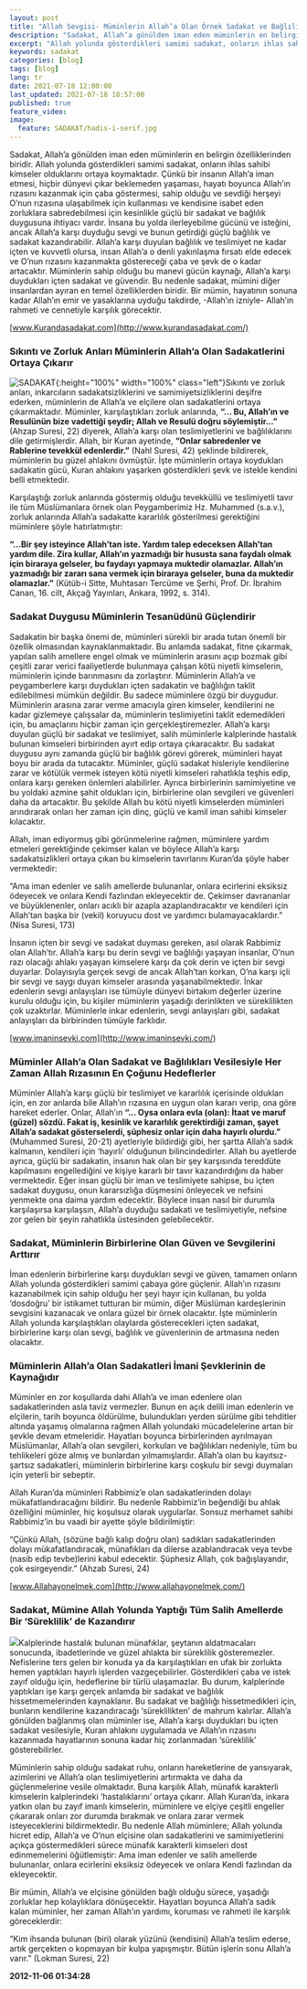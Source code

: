 ```yaml
---
layout: post
title: "Allah Sevgisi- Müminlerin Allah’a Olan Örnek Sadakat ve Bağlılıkları"
description: "Sadakat, Allah’a gönülden iman eden müminlerin en belirgin özelliklerinden biridir."
excerpt: "Allah yolunda gösterdikleri samimi sadakat, onların ihlas sahibi kimseler olduklarını ortaya koymaktadır."
keywords: sadakat
categories: [blog]
tags: [blog]
lang: tr
date: 2021-07-18 12:00:00
last_updated: 2021-07-18 18:57:00
published: true
feature_video: 
image:
  feature: SADAKAT/hadis-i-serif.jpg
---
```


Sadakat, Allah’a gönülden iman eden müminlerin en belirgin özelliklerinden biridir. Allah yolunda gösterdikleri samimi sadakat, onların ihlas sahibi kimseler olduklarını ortaya koymaktadır. Çünkü bir insanın Allah’a iman etmesi, hiçbir dünyevi çıkar beklemeden yaşaması, hayatı boyunca Allah’ın rızasını kazanmak için çaba göstermesi, sahip olduğu ve sevdiği herşeyi O’nun rızasına ulaşabilmek için kullanması ve kendisine isabet eden zorluklara sabredebilmesi için kesinlikle güçlü bir sadakat ve bağlılık duygusuna ihtiyacı vardır. İnsana bu yolda ilerleyebilme gücünü ve isteğini, ancak Allah’a karşı duyduğu sevgi ve bunun getirdiği güçlü bağlılık ve sadakat kazandırabilir. Allah’a karşı duyulan bağlılık ve teslimiyet ne kadar içten ve kuvvetli olursa, insan Allah’a o denli yakınlaşma fırsatı elde edecek ve O’nun rızasını kazanmakta göstereceği çaba ve şevk de o kadar artacaktır. Müminlerin sahip olduğu bu manevi gücün kaynağı, Allah’a karşı duydukları içten sadakat ve güvendir. Bu nedenle sadakat, mümini diğer insanlardan ayıran en temel özelliklerden biridir. Bir mümin, hayatının sonuna kadar Allah’ın emir ve yasaklarına uyduğu takdirde, -Allah’ın izniyle- Allah’ın rahmeti ve cennetiyle karşılık görecektir. 

[www.Kurandasadakat.com](http://www.kurandasadakat.com/) 

### **Sıkıntı ve Zorluk Anları Müminlerin Allah’a Olan Sadakatlerini Ortaya Çıkarır**

![SADAKAT](/images/SADAKAT/sadakat.jpg "SADAKAT"){:height="100%" width="100%" class="left"}Sıkıntı ve zorluk anları, inkarcıların sadakatsizliklerini ve samimiyetsizliklerini deşifre ederken, müminlerin de Allah’a ve elçilere olan sadakatlerini ortaya çıkarmaktadır. Müminler, karşılaştıkları zorluk anlarında, **“... Bu, Allah’ın ve Resulünün bize vadettiği şeydir; Allah ve Resulü doğru söylemiştir...”** (Ahzap Suresi, 22) diyerek, Allah’a karşı olan teslimiyetlerini ve bağlılıklarını dile getirmişlerdir. Allah, bir Kuran ayetinde, **“Onlar sabredenler ve Rablerine tevekkül edenlerdir.”** (Nahl Suresi, 42) şeklinde bildirerek, müminlerin bu güzel ahlakını övmüştür. İşte müminlerin ortaya koydukları sadakatin gücü, Kuran ahlakını yaşarken gösterdikleri şevk ve istekle kendini belli etmektedir.

Karşılaştığı zorluk anlarında göstermiş olduğu tevekküllü ve teslimiyetli tavır ile tüm Müslümanlara örnek olan Peygamberimiz Hz. Muhammed (s.a.v.), zorluk anlarında Allah’a sadakatte kararlılık gösterilmesi gerektiğini müminlere şöyle hatırlatmıştır:

**“...Bir şey isteyince Allah’tan iste. Yardım talep edeceksen Allah’tan yardım dile. Zira kullar, Allah’ın yazmadığı bir hususta sana faydalı olmak için biraraya gelseler, bu faydayı yapmaya muktedir olamazlar. Allah’ın yazmadığı bir zararı sana vermek için biraraya gelseler, buna da muktedir olamazlar.”** (Kütüb-i Sitte, Muhtasarı Tercüme ve Şerhi, Prof. Dr. İbrahim Canan, 16. cilt, Akçağ Yayınları, Ankara, 1992, s. 314).

### Sadakat Duygusu Müminlerin Tesanüdünü Güçlendirir

Sadakatin bir başka önemi de, müminleri sürekli bir arada tutan önemli bir özellik olmasından kaynaklanmaktadır. Bu anlamda sadakat, fitne çıkarmak, yapılan salih amellere engel olmak ve müminlerin arasını açıp bozmak gibi çeşitli zarar verici faaliyetlerde bulunmaya çalışan kötü niyetli kimselerin, müminlerin içinde barınmasını da zorlaştırır. Müminlerin Allah’a ve peygamberlere karşı duydukları içten sadakatin ve bağlılığın taklit edilebilmesi mümkün değildir. Bu sadece müminlere özgü bir duygudur. Müminlerin arasına zarar verme amacıyla giren kimseler, kendilerini ne kadar gizlemeye çalışsalar da, müminlerin teslimiyetini taklit edemedikleri için, bu amaçlarını hiçbir zaman için gerçekleştiremezler. Allah’a karşı duyulan güçlü bir sadakat ve teslimiyet, salih müminlerle kalplerinde hastalık bulunan kimseleri birbirinden ayırt edip ortaya çıkaracaktır. Bu sadakat duygusu aynı zamanda güçlü bir bağlılık görevi görerek, müminleri hayat boyu bir arada da tutacaktır. Müminler, güçlü sadakat hisleriyle kendilerine zarar ve kötülük vermek isteyen kötü niyetli kimseleri rahatlıkla teşhis edip, onlara karşı gereken önlemleri alabilirler. Ayrıca birbirlerinin samimiyetine ve bu yoldaki azmine şahit oldukları için, birbirlerine olan sevgileri ve güvenleri daha da artacaktır. Bu şekilde Allah bu kötü niyetli kimselerden müminleri arındırarak onları her zaman için dinç, güçlü ve kamil iman sahibi kimseler kılacaktır.

Allah, iman ediyormuş gibi görünmelerine rağmen, müminlere yardım etmeleri gerektiğinde çekimser kalan ve böylece Allah’a karşı sadakatsizlikleri ortaya çıkan bu kimselerin tavırlarını Kuran’da şöyle haber vermektedir:

“Ama iman edenler ve salih amellerde bulunanlar, onlara ecirlerini eksiksiz ödeyecek ve onlara Kendi fazlından ekleyecektir de. Çekimser davrananlar ve büyüklenenler, onları acıklı bir azapla azaplandıracaktır ve kendileri için Allah’tan başka bir (vekil) koruyucu dost ve yardımcı bulamayacaklardır.” (Nisa Suresi, 173)

İnsanın içten bir sevgi ve sadakat duyması gereken, asıl olarak Rabbimiz olan Allah’tır. Allah’a karşı bu derin sevgi ve bağlılığı yaşayan insanlar, O’nun razı olacağı ahlakı yaşayan kimselere karşı da çok derin ve içten bir sevgi duyarlar. Dolayısıyla gerçek sevgi de ancak Allah’tan korkan, O’na karşı içli bir sevgi ve saygı duyan kimseler arasında yaşanabilmektedir. İnkar edenlerin sevgi anlayışları ise tümüyle dünyevi birtakım değerler üzerine kurulu olduğu için, bu kişiler müminlerin yaşadığı derinlikten ve süreklilikten çok uzaktırlar. Müminlerle inkar edenlerin, sevgi anlayışları gibi, sadakat anlayışları da birbirinden tümüyle farklıdır.

[www.imaninsevki.com](http://www.imaninsevki.com/)

### Müminler Allah’a Olan Sadakat ve Bağlılıkları Vesilesiyle Her Zaman Allah Rızasının En Çoğunu Hedeflerler

Müminler Allah’a karşı güçlü bir teslimiyet ve kararlılık içerisinde oldukları için, en zor anlarda bile Allah’ın rızasına en uygun olan kararı verip, ona göre hareket ederler. Onlar, Allah’ın **“... Oysa onlara evla (olan): İtaat ve maruf (güzel) sözdü. Fakat iş, kesinlik ve kararlılık gerektirdiği zaman, şayet Allah’a sadakat gösterselerdi, şüphesiz onlar için daha hayırlı olurdu.”** (Muhammed Suresi, 20-21) ayetleriyle bildirdiği gibi, her şartta Allah’a sadık kalmanın, kendileri için ‘hayırlı’ olduğunun bilincindedirler. Allah bu ayetlerde ayrıca, güçlü bir sadakatin, insanın hak olan bir şey karşısında tereddüte kapılmasını engellediğini ve kişiye kararlı bir tavır kazandırdığını da haber vermektedir. Eğer insan güçlü bir iman ve teslimiyete sahipse, bu içten sadakat duygusu, onun kararsızlığa düşmesini önleyecek ve nefsini yenmekte ona daima yardım edecektir. Böylece insan nasıl bir durumla karşılaşırsa karşılaşsın, Allah’a duyduğu sadakati ve teslimiyetiyle, nefsine zor gelen bir şeyin rahatlıkla üstesinden gelebilecektir.

### Sadakat, Müminlerin Birbirlerine Olan Güven ve Sevgilerini Arttırır

İman edenlerin birbirlerine karşı duydukları sevgi ve güven, tamamen onların Allah yolunda gösterdikleri samimi çabaya göre güçlenir. Allah’ın rızasını kazanabilmek için sahip olduğu her şeyi hayır için kullanan, bu yolda ‘dosdoğru’ bir istikamet tutturan bir mümin, diğer Müslüman kardeşlerinin sevgisini kazanacak ve onlara güzel bir örnek olacaktır. İşte müminlerin Allah yolunda karşılaştıkları olaylarda gösterecekleri içten sadakat, birbirlerine karşı olan sevgi, bağlılık ve güvenlerinin de artmasına neden olacaktır.

### Müminlerin Allah’a Olan Sadakatleri İmani Şevklerinin de Kaynağıdır

Müminler en zor koşullarda dahi Allah’a ve iman edenlere olan sadakatlerinden asla taviz vermezler. Bunun en açık delili iman edenlerin ve elçilerin, tarih boyunca öldürülme, bulundukları yerden sürülme gibi tehditler altında yaşamış olmalarına rağmen Allah yolundaki mücadelelerine artan bir şevkle devam etmeleridir. Hayatları boyunca birbirlerinden ayrılmayan Müslümanlar, Allah’a olan sevgileri, korkuları ve bağlılıkları nedeniyle, tüm bu tehlikeleri göze almış ve bunlardan yılmamışlardır. Allah’a olan bu kayıtsız-şartsız sadakatleri, müminlerin birbirlerine karşı coşkulu bir sevgi duymaları için yeterli bir sebeptir.

Allah Kuran’da müminleri Rabbimiz’e olan sadakatlerinden dolayı mükafatlandıracağını bildirir. Bu nedenle Rabbimiz‘in beğendiği bu ahlak özelliğini müminler, hiç koşulsuz olarak uygularlar. Sonsuz merhamet sahibi Rabbimiz’in bu vaadi bir ayette şöyle bildirilmiştir:

“Çünkü Allah, (sözüne bağlı kalıp doğru olan) sadıkları sadakatlerinden dolayı mükafatlandıracak, münafıkları da dilerse azablandıracak veya tevbe (nasib edip tevbe)lerini kabul edecektir. Şüphesiz Allah, çok bağışlayandır, çok esirgeyendir.” (Ahzab Suresi, 24)

 [www.Allahayonelmek.com](http://www.allahayonelmek.com/)

### Sadakat, Mümine Allah Yolunda Yaptığı Tüm Salih Amellerde Bir ‘Süreklilik’ de Kazandırır

![](/images/SADAKAT/sadakat3.jpg)Kalplerinde hastalık bulunan münafıklar, şeytanın aldatmacaları sonucunda, ibadetlerinde ve güzel ahlakta bir süreklilik gösteremezler. Nefislerine ters gelen bir konuda ya da karşılaştıkları en ufak bir zorlukta hemen yaptıkları hayırlı işlerden vazgeçebilirler. Gösterdikleri çaba ve istek zayıf olduğu için, hedeflerine bir türlü ulaşamazlar. Bu durum, kalplerinde yaptıkları işe karşı gerçek anlamda bir sadakat ve bağlılık hissetmemelerinden kaynaklanır. Bu sadakat ve bağlılığı hissetmedikleri için, bunların kendilerine kazandıracağı ‘süreklilikten’ de mahrum kalırlar. Allah’a gönülden bağlanmış olan müminler ise, Allah’a karşı duydukları bu içten sadakat vesilesiyle, Kuran ahlakını uygulamada ve Allah’ın rızasını kazanmada hayatlarının sonuna kadar hiç zorlanmadan ‘süreklilik’ gösterebilirler.

Müminlerin sahip olduğu  sadakat ruhu, onların hareketlerine de yansıyarak, azimlerini ve Allah’a olan teslimiyetlerini artırmakta ve daha da güçlenmelerine vesile olmaktadır. Buna karşılık Allah, münafık karakterli kimselerin kalplerindeki ‘hastalıklarını’ ortaya çıkarır. Allah Kuran’da, inkara yatkın olan bu zayıf imanlı kimselerin, müminlere ve elçiye çeşitli engeller çıkararak onları zor durumda bırakmak ve onlara zarar vermek isteyeceklerini bildirmektedir. Bu nedenle Allah müminlere; Allah yolunda hicret edip, Allah’a ve O’nun elçisine olan sadakatlerini ve samimiyetlerini açıkça göstermedikleri sürece münafık karakterli kimseleri dost edinmemelerini öğütlemiştir: Ama iman edenler ve salih amellerde bulunanlar, onlara ecirlerini eksiksiz ödeyecek ve onlara Kendi fazlından da ekleyecektir.

Bir mümin, Allah’a ve elçisine gönülden bağlı olduğu sürece, yaşadığı zorluklar hep kolaylıklara dönüşecektir. Hayatları boyunca Allah’a sadık kalan müminler, her zaman Allah’ın yardımı, koruması ve rahmeti ile karşılık göreceklerdir:

“Kim ihsanda bulunan (biri) olarak yüzünü (kendisini) Allah’a teslim ederse, artık gerçekten o kopmayan bir kulpa yapışmıştır. Bütün işlerin sonu Allah’a varır.” (Lokman Suresi, 22)

**2012-11-06 01:34:28**
